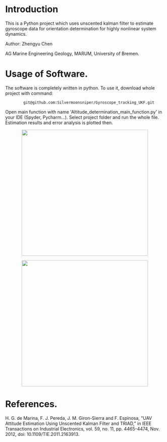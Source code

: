 # Introduction
This is a Python project which uses unscented kalman filter to estimate gyroscope data for orientation determination for highly nonlinear system dynamics. 

Author: Zhengyu Chen

AG Marine Engineering Geology, MARUM, University of Bremen.






# Usage of Software.
The software is completely written in python. To use it, download whole project with command:
```
        git@github.com:Silvermoonsniper/Gyroscope_tracking_UKF.git
```
Open main function with name 'Altitude_determination_main_function.py' in your IDE (Spyder, Pycharm...). Select project folder and run the whole file.
Estimation results and error analysis is plotted then.
<p align="center">
  <img src="https://user-images.githubusercontent.com/89796179/283133756-649fbd79-20ca-44e4-9820-8e4da889da60.png"
 " width="400" />
</p> 
<p align="center">
  <img src="https://user-images.githubusercontent.com/89796179/283133763-06133a12-21b6-4bab-8f9a-bbbaeacd2b04.png"
 " width="400" />
</p> 

# References.
H. G. de Marina, F. J. Pereda, J. M. Giron-Sierra and F. Espinosa, "UAV Attitude Estimation Using Unscented Kalman Filter and TRIAD," in IEEE Transactions on Industrial Electronics, vol. 59, no. 11, pp. 4465-4474, Nov. 2012, doi: 10.1109/TIE.2011.2163913.
